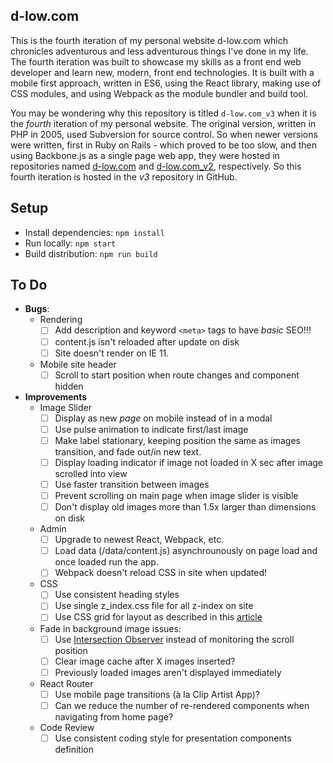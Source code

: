 d-low.com 
---
 
This is the fourth iteration of my personal website d-low.com which chronicles
adventurous and less adventurous things I've done in my life. The fourth 
iteration was built to showcase my skills as a front end web developer and learn
new, modern, front end technologies. It is built with a mobile first approach, 
written in ES6, using the React library, making use of CSS modules, and using 
Webpack as the module bundler and build tool.

You may be wondering why this repository is titled `d-low.com_v3` when it is
the _fourth_ iteration of my personal website. The original version, written in
PHP in 2005, used Subversion for source control. So when newer versions were 
written, first in Ruby on Rails - which proved to be too slow, and then using
Backbone.js as a single page web app, they were hosted in repositories named
[d-low.com](https://github.com/d-low/d-low.com) and 
[d-low.com_v2](https://github.com/d-low/d-low.com_v2), respectively. So this
fourth iteration is hosted in the _v3_ repository in GitHub.
 
 
Setup
---

- Install dependencies: `npm install`
- Run locally: `npm start`
- Build distribution: `npm run build`

To Do
---

- **Bugs**:
  - Rendering
    - [ ] Add description and keyword `<meta>` tags to have _basic_ SEO!!!
    - [ ] content.js isn't reloaded after update on disk
    - [ ] Site doesn't render on IE 11.
  - Mobile site header 
    - [ ] Scroll to start position when route changes and component hidden
  
- **Improvements**
  - Image Slider
    - [ ] Display as new _page_ on mobile instead of in a modal
    - [ ] Use pulse animation to indicate first/last image
    - [ ] Make label stationary, keeping position the same as images transition, and fade out/in new text.
    - [ ] Display loading indicator if image not loaded in X sec after image scrolled into view
    - [ ] Use faster transition between images
    - [ ] Prevent scrolling on main page when image slider is visible
    - [ ] Don't display old images more than 1.5x larger than dimensions on disk
  - Admin
    - [ ] Upgrade to newest React, Webpack, etc.
    - [ ] Load data (/data/content.js) asynchrounously on page load and once loaded run the app.
    - [ ] Webpack doesn't reload CSS in site when updated!
  - CSS
    - [ ] Use consistent heading styles 
    - [ ] Use single z_index.css file for all z-index on site
    - [ ] Use CSS grid for layout as described in this [article](https://medium.com/deemaze-software/css-grid-responsive-layouts-and-components-eee1badd5a2f)
  - Fade in background image issues:
    - [ ] Use [Intersection Observer](https://deanhume.com/Home/BlogPost/lazy-loading-images-using-intersection-observer/10163) instead of monitoring the scroll position
    - [ ] Clear image cache after X images inserted?
    - [ ] Previously loaded images aren't displayed immediately
  - React Router
    - [ ] Use mobile page transitions (à la Clip Artist App)?
    - [ ] Can we reduce the number of re-rendered components when navigating from home page?
  - Code Review
    - [ ] Use consistent coding style for presentation components definition 
